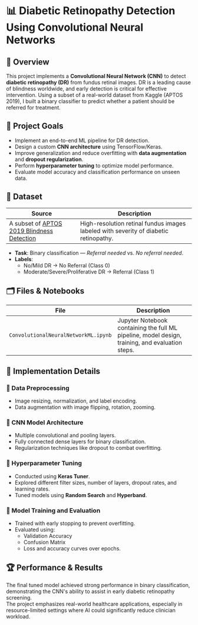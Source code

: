 # 📊 Diabetic Retinopathy Detection Using Convolutional Neural Networks 

## 📌 Overview
This project implements a **Convolutional Neural Network (CNN)** to detect **diabetic retinopathy (DR)** from fundus retinal images. DR is a leading cause of blindness worldwide, and early detection is critical for effective intervention. Using a subset of a real-world dataset from Kaggle (APTOS 2019), I built a binary classifier to predict whether a patient should be referred for treatment.

## 🎯 Project Goals
- Implement an end-to-end ML pipeline for DR detection.
- Design a custom **CNN architecture** using TensorFlow/Keras.
- Improve generalization and reduce overfitting with **data augmentation** and **dropout regularization**.
- Perform **hyperparameter tuning** to optimize model performance.
- Evaluate model accuracy and classification performance on unseen data.

## 📂 Dataset
| Source | Description |
|--------|-------------|
| A subset of [APTOS 2019 Blindness Detection](https://www.kaggle.com/competitions/aptos2019-blindness-detection) | High-resolution retinal fundus images labeled with severity of diabetic retinopathy. |

- **Task**: Binary classification — *Referral needed* vs. *No referral needed*.
- **Labels**:
  - No/Mild DR → No Referral (Class 0)
  - Moderate/Severe/Proliferative DR → Referral (Class 1)

## 🗂 Files & Notebooks
| File | Description |
|------|-------------|
| `ConvolutionalNeuralNetworkML.ipynb` | Jupyter Notebook containing the full ML pipeline, model design, training, and evaluation steps. |

## 🚀 Implementation Details
### **🔹 Data Preprocessing**
- Image resizing, normalization, and label encoding.
- Data augmentation with image flipping, rotation, zooming.

### **🔹 CNN Model Architecture**
- Multiple convolutional and pooling layers.
- Fully connected dense layers for binary classification.
- Regularization techniques like dropout to combat overfitting.

### **🔹 Hyperparameter Tuning**
- Conducted using **Keras Tuner**.
- Explored different filter sizes, number of layers, dropout rates, and learning rates.
- Tuned models using **Random Search** and **Hyperband**.

### **🔹 Model Training and Evaluation**
- Trained with early stopping to prevent overfitting.
- Evaluated using:
  - Validation Accuracy
  - Confusion Matrix
  - Loss and accuracy curves over epochs.

## 🏆 Performance & Results
The final tuned model achieved strong performance in binary classification, demonstrating the CNN's ability to assist in early diabetic retinopathy screening.  
The project emphasizes real-world healthcare applications, especially in resource-limited settings where AI could significantly reduce clinician workload.
